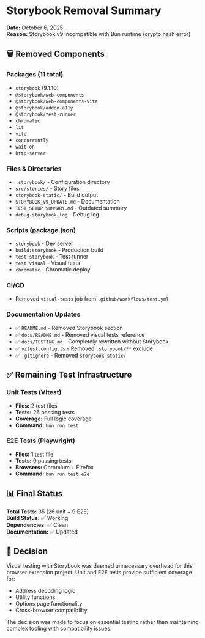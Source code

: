 # Storybook Removal Summary

**Date:** October 6, 2025  
**Reason:** Storybook v9 incompatible with Bun runtime (crypto.hash error)

## 🗑️ Removed Components

### Packages (11 total)
- `storybook` (9.1.10)
- `@storybook/web-components`
- `@storybook/web-components-vite`
- `@storybook/addon-a11y`
- `@storybook/test-runner`
- `chromatic`
- `lit`
- `vite`
- `concurrently`
- `wait-on`
- `http-server`

### Files & Directories
- `.storybook/` - Configuration directory
- `src/stories/` - Story files
- `storybook-static/` - Build output
- `STORYBOOK_V9_UPDATE.md` - Documentation
- `TEST_SETUP_SUMMARY.md` - Outdated summary
- `debug-storybook.log` - Debug log

### Scripts (package.json)
- `storybook` - Dev server
- `build:storybook` - Production build
- `test:storybook` - Test runner
- `test:visual` - Visual tests
- `chromatic` - Chromatic deploy

### CI/CD
- Removed `visual-tests` job from `.github/workflows/test.yml`

### Documentation Updates
- ✅ `README.md` - Removed Storybook section
- ✅ `docs/README.md` - Removed visual tests reference
- ✅ `docs/TESTING.md` - Completely rewritten without Storybook
- ✅ `vitest.config.ts` - Removed `.storybook/**` exclude
- ✅ `.gitignore` - Removed `storybook-static/`

## ✅ Remaining Test Infrastructure

### Unit Tests (Vitest)
- **Files:** 2 test files
- **Tests:** 26 passing tests
- **Coverage:** Full logic coverage
- **Command:** `bun run test`

### E2E Tests (Playwright)
- **Files:** 1 test file
- **Tests:** 9 passing tests
- **Browsers:** Chromium + Firefox
- **Command:** `bun run test:e2e`

## 📊 Final Status

**Total Tests:** 35 (26 unit + 9 E2E)  
**Build Status:** ✅ Working  
**Dependencies:** ✅ Clean  
**Documentation:** ✅ Updated  

## 🎯 Decision

Visual testing with Storybook was deemed unnecessary overhead for this browser extension project. Unit and E2E tests provide sufficient coverage for:
- Address decoding logic
- Utility functions
- Options page functionality
- Cross-browser compatibility

The decision was made to focus on essential testing rather than maintaining complex tooling with compatibility issues.
